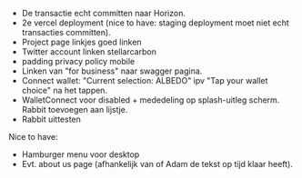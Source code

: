 - De transactie echt committen naar Horizon.
- 2e vercel deployment (nice to have: staging deployment moet niet echt transacties committen).
- Project page linkjes goed linken
- Twitter account linken stellarcarbon
- padding privacy policy mobile
- Linken van "for business" naar swagger pagina.
- Connect wallet: "Current selection: ALBEDO" ipv "Tap your wallet choice" na het tappen.
- WalletConnect voor disabled + mededeling op splash-uitleg scherm. Rabbit toevoegen aan lijstje.
- Rabbit uittesten

Nice to have:

- Hamburger menu voor desktop
- Evt. about us page (afhankelijk van of Adam de tekst op tijd klaar heeft).
